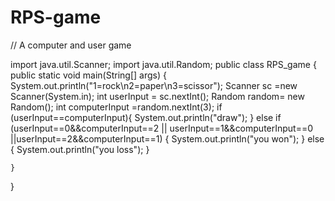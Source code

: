 # RPS-game
// A computer and user game

import java.util.Scanner;
import java.util.Random;
public class RPS_game {
    public static void main(String[] args) {
        System.out.println("1=rock\n2=paper\n3=scissor");
        Scanner sc =new Scanner(System.in);
        int userInput = sc.nextInt();
        Random random= new Random();
        int computerInput =random.nextInt(3);
        if (userInput==computerInput){
            System.out.println("draw");
            }
        else if (userInput==0&&computerInput==2 || userInput==1&&computerInput==0 ||userInput==2&&computerInput==1)
        {
            System.out.println("you won");
        }
        else {
            System.out.println("you loss");
        }

    }
}

